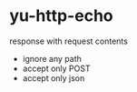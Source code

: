 # yu-http-echo
response with request contents

- ignore any path
- accept only POST
- accept only json